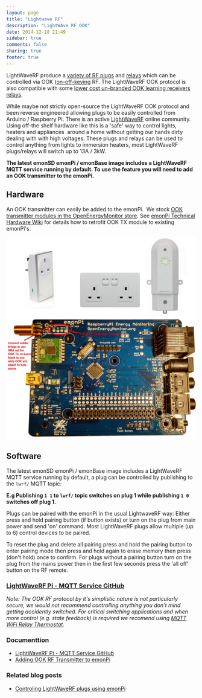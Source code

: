 ```yaml
---
layout: page
title: "Lightwave RF"
description: "LightWAve RF OOK"
date: 2014-12-18 21:49
sidebar: true
comments: false
sharing: true
footer: true
---
```


LightWaveRF produce a [variety of RF plugs](http://www.megamanuk.com/lightwaverf/products/power-control/) and [relays](http://www.megamanuk.com/lightwaverf/products/inline-switching/jsjslw830/) which can be controlled via OOK ([on-off-keying](https://en.wikipedia.org/wiki/On-off_keying) RF. The LightWaveRF OOK protocol is also compatible with some [lower cost un-branded OOK learning receivers relays](http://www.ebay.co.uk/itm/321887470042?_trksid=p2057872.m2749.l2649&var=510834121070&ssPageName=STRK%3AMEBIDX%3AIT).

While maybe not strictly open-source the LightWaveRF OOK protocol and been reverse engineered allowing plugs to be easily controlled from Arduino / Raspberry Pi. There is an active [LightWaveRF](http://lightwaverfcommunity.org.uk/forum/) online community. Using off-the shelf hardware like this is a 'safe' way to control lights, heaters and appliances  around a home without getting our hands dirty dealing with with high voltages. These plugs and relays can be used to control anything from lights to immersion heaters, most LightWaveRF plugs/relays will switch up to 13A / 3kW.

**The latest emonSD emonPi / emonBase image includes a LightWaveRF MQTT service running by default. To use the feature you will need to add an OOK transmitter to the emonPi.**


## Hardware

An OOK transmitter can easily be added to the emonPi.  We stock [OOK transmitter modules in the OpenEnergyMonitor store](http://shop.openenergymonitor.com/ook-on-off-keying-transmitter-433mhz/). See [emonPi Technical Hardware Wiki](http://wiki.openenergymonitor.org/index.php?title=EmonPi#OOK) for details how to retrofit OOK TX module to existing emonPi's.

![emonPi LightWaveRF](/images/integrations/lwrf.png)

## Software

The latest emonSD emonPi / emonBase image includes a LightWaveRF MQTT service running by default, a plug can be controlled by publishing to the `lwrf/` MQTT topic:

**E.g Publishing `1 1` to `lwrf/` topic switches on plug 1 while publishing `1 0` switches off plug 1.**

Plugs can be paired with the emonPi in the usual LightwaveRF way: Either press and hold pairing button (if button exists) or turn on the plug from main power and send 'on' command. Most LightWaveRF plugs allow multiple (up to 6) control devices to be paired.

To reset the plug and delete all pairing press and hold the pairing button to enter pairing mode then press and hold again to erase memory then press (don't hold) once to confirm. For plugs without a pairing button turn on the plug from the mains power then in the first few seconds press the 'all off' button on the RF remote.


### [LightWaveRF Pi - MQTT Service GitHub](https://github.com/openenergymonitor/lightwaverf-pi)



*Note: The OOK RF protocol by it's simplistic nature is not particularly secure, we would not recommend controlling anything you don't mind getting accidently switched. For critical switching applications and when more control (e.g. state feedback) is required we recomend using [MQTT WiFi Relay Thermostat](https://guide.openenergymonitor.org/integrations/mqtt-relay/).*



### Documenttion

- [LightWaveRF Pi - MQTT Service GitHub](https://github.com/openenergymonitor/lightwaverf-pi)
- [Adding OOK RF Transmitter to emonPi](https://wiki.openenergymonitor.org/index.php/EmonPi#LightWaveRF_OOK)

### Related blog posts

- [Controling LightWaveRF plugs using emonPi](https://blog.openenergymonitor.org/2015/11/remote-control-of-lightwave-rf-plugs/)

